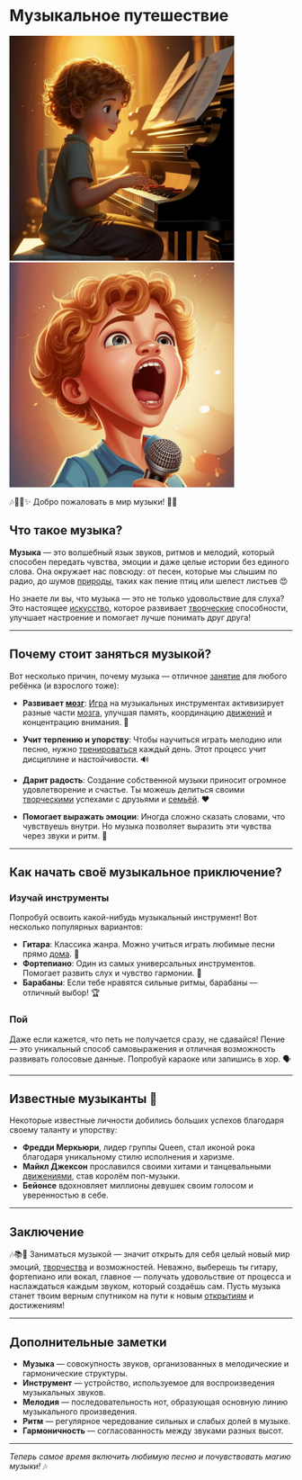 # **Музыкальное путешествие**

<img src="../../../../WORK/entertainment/hobbies/джэпэги/музыка_инстр.jpeg" width="400" height="400" /> <img src="../../../../WORK/entertainment/hobbies/джэпэги/музыка_пение.jpeg" width="400" height="400" />

🎶💃🏽✨ Добро пожаловать в мир музыки! 🌟🎤

## Что такое музыка?

**Музыка** — это волшебный язык звуков, ритмов и мелодий, который способен передать чувства, эмоции и даже целые истории без единого слова. Она окружает нас повсюду: от песен, которые мы слышим по радио, до шумов [природы](садоводство.md), таких как пение птиц или шелест листьев 😍

Но знаете ли вы, что музыка — это не только удовольствие для слуха? Это настоящее [искусство](хобби.md), которое развивает [творческие](творческие.md) способности, улучшает настроение и помогает лучше понимать друг друга!

---

## Почему стоит заняться музыкой?

Вот несколько причин, почему музыка — отличное [занятие](хобби.md) для любого ребёнка (и взрослого тоже):

- **Развивает [мозг](интеллектуальные.md)**: [Игра](настольные_игры.md) на музыкальных инструментах активизирует разные части [мозга](интеллектуальные.md), улучшая память, координацию [движений](активные.md) и концентрацию внимания. 🧠
  
- **Учит терпению и упорству**: Чтобы научиться играть мелодию или песню, нужно [тренироваться](спорт.md) каждый день. Этот процесс учит дисциплине и настойчивости. 🔊

- **Дарит радость**: Создание собственной музыки приносит огромное удовлетворение и счастье. Ты можешь делиться своими [творческими](творческие.md) успехами с друзьями и [семьёй](домашние.md). ❤️

- **Помогает выражать эмоции**: Иногда сложно сказать словами, что чувствуешь внутри. Но музыка позволяет выразить эти чувства через звуки и ритм. 🎵

---

## Как начать своё музыкальное приключение?

### Изучай инструменты

Попробуй освоить какой-нибудь музыкальный инструмент! Вот несколько популярных вариантов:

- **Гитара**: Классика жанра. Можно учиться играть любимые песни прямо [дома](домашние.md). 🎸
- **Фортепиано**: Один из самых универсальных инструментов. Помогает развить слух и чувство гармонии. 🎹
- **Барабаны**: Если тебе нравятся сильные ритмы, барабаны — отличный выбор! 🏆

### Пой

Даже если кажется, что петь не получается сразу, не сдавайся! Пение — это уникальный способ самовыражения и отличная возможность развивать голосовые данные. Попробуй караоке или запишись в хор. 🗣️

---

## Известные музыканты 🌟

Некоторые известные личности добились больших успехов благодаря своему таланту и упорству:

- **Фредди Меркьюри**, лидер группы Queen, стал иконой рока благодаря уникальному стилю исполнения и харизме.
- **Майкл Джексон** прославился своими хитами и танцевальными [движениями](активные.md), став королём поп-музыки.
- **Бейонсе** вдохновляет миллионы девушек своим голосом и уверенностью в себе.

---

## Заключение

🎶📚🌈 Заниматься музыкой — значит открыть для себя целый новый мир эмоций, [творчества](творческие.md) и возможностей. Неважно, выберешь ты гитару, фортепиано или вокал, главное — получать удовольствие от процесса и наслаждаться каждым звуком, который создаёшь сам. Пусть музыка станет твоим верным спутником на пути к новым [открытиям](научные_эксперименты.md) и достижениям!

---

## Дополнительные заметки

- **Музыка** — совокупность звуков, организованных в мелодические и гармонические структуры.
- **Инструмент** — устройство, используемое для воспроизведения музыкальных звуков.
- **Мелодия** — последовательность нот, образующая основную линию музыкального произведения.
- **Ритм** — регулярное чередование сильных и слабых долей в музыке.
- **Гармоничность** — согласованность между звуками разных высот.

---

*Теперь самое время включить любимую песню и почувствовать магию музыки!* 🎶
